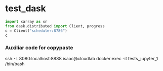 # test_dask



```python
import xarray as xr
from dask.distributed import Client, progress
c = Client("scheduler:8786")
c
```

### Auxiliar code for copypaste
ssh -L 8080:localhost:8888 isaac@cloudlab 
docker exec -it tests_jupyter_1 /bin/bash
